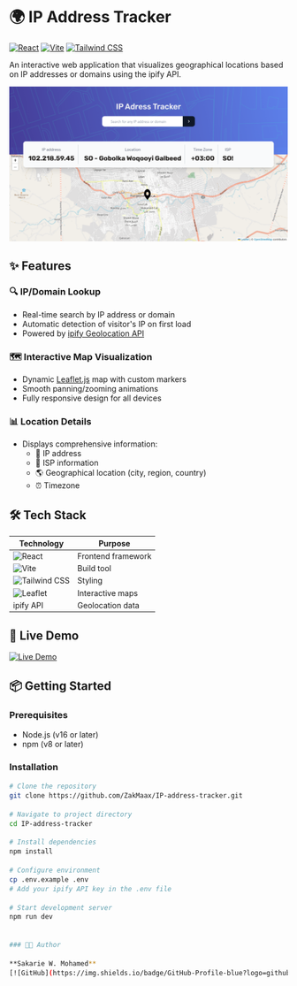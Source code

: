 # 🌍 IP Address Tracker

[![React](https://img.shields.io/badge/React-18.2.0-blue?logo=react)](https://reactjs.org/)
[![Vite](https://img.shields.io/badge/Vite-4.0.0-purple?logo=vite)](https://vitejs.dev/)
[![Tailwind CSS](https://img.shields.io/badge/Tailwind_CSS-3.3.0-06B6D4?logo=tailwind-css)](https://tailwindcss.com/)

An interactive web application that visualizes geographical locations based on IP addresses or domains using the ipify API.

![App Screenshot](https://github.com/ZakMaax/IP-address-tracker/raw/main/screenshot/ip-address-tracker-homepage.png)

## ✨ Features

### 🔍 IP/Domain Lookup
- Real-time search by IP address or domain
- Automatic detection of visitor's IP on first load
- Powered by [ipify Geolocation API](https://geo.ipify.org/docs)

### 🗺️ Interactive Map Visualization
- Dynamic [Leaflet.js](https://leafletjs.com/) map with custom markers
- Smooth panning/zooming animations
- Fully responsive design for all devices

### 📊 Location Details
- Displays comprehensive information:
  - 📶 IP address
  - 🏢 ISP information
  - 🌎 Geographical location (city, region, country)
  - ⏰ Timezone

## 🛠️ Tech Stack

| Technology | Purpose |
|------------|---------|
| ![React](https://img.shields.io/badge/-React-61DAFB?logo=react&logoColor=white) | Frontend framework |
| ![Vite](https://img.shields.io/badge/-Vite-646CFF?logo=vite&logoColor=white) | Build tool |
| ![Tailwind CSS](https://img.shields.io/badge/-Tailwind_CSS-06B6D4?logo=tailwind-css&logoColor=white) | Styling |
| ![Leaflet](https://img.shields.io/badge/-Leaflet-199900?logo=leaflet&logoColor=white) | Interactive maps |
| ipify API | Geolocation data |

## 🚀 Live Demo

[![Live Demo](https://img.shields.io/badge/Try_Live_Demo-View_Now-success?style=for-the-badge)](https://ip-address-geolocation.netlify.app/)

## 📦 Getting Started

### Prerequisites
- Node.js (v16 or later)
- npm (v8 or later)

### Installation
```bash
# Clone the repository
git clone https://github.com/ZakMaax/IP-address-tracker.git

# Navigate to project directory
cd IP-address-tracker

# Install dependencies
npm install

# Configure environment
cp .env.example .env
# Add your ipify API key in the .env file

# Start development server
npm run dev


### 👨‍💻 Author

**Sakarie W. Mohamed**  
[![GitHub](https://img.shields.io/badge/GitHub-Profile-blue?logo=github)](https://github.com/ZakMaax)
```
